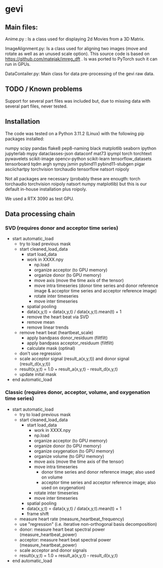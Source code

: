 # gevi

## Main files:

Anime.py : Is a class used for displaying 2d Movies from a 3D Matrix.

ImageAlignment.py: Is a class used for aligning two images (move and rotate as well as an unused scale option). This source code is based on https://github.com/matejak/imreg_dft . Is was ported to PyTorch such it can run in GPUs.

DataContailer.py: Main class for data pre-processing of the gevi raw data.  

## TODO / Known problems

Support for several part files was included but, due to missing data with several part files, never tested. 

## Installation 

The code was tested on a Python 3.11.2 (Linux) with the following pip packages installed:

numpy scipy pandas flake8 pep8-naming black matplotlib seaborn ipython jupyterlab mypy dataclasses-json dataconf mat73 ipympl torch torchtext pywavelets scikit-image opencv-python scikit-learn tensorflow_datasets tensorboard tqdm argh sympy jsmin pybind11 pybind11-stubgen pigar asciichartpy torchvision torchaudio tensorflow natsort roipoly 

Not all packages are necessary (probably these are enougth: torch torchaudio torchvision roipoly natsort numpy matplotlib) but this is our default in-house installation plus roipoly. 

We used a RTX 3090 as test GPU. 


## Data processing chain

### SVD (requires donor and acceptor time series)

- start automatic_load
  - try to load previous mask
  - start cleaned_load_data
    - start load_data
    - work in XXXX.npy
      - np.load
      - organize acceptor (to GPU memory)
      - organize donor (to GPU memory)
      - move axis (move the time axis of the tensor)
      - move intra timeseries (donor time series and donor reference image & acceptor time series and acceptor reference image)
      - rotate inter timeseries
      - move inter timeseries
    - spatial pooling
    - data(x,y,t) = data(x,y,t) / data(x,y,t).mean(t) + 1
    - remove the heart beat via SVD
    - remove mean
    - remove linear trends
  - remove heart beat (heartbeat_scale)
    - apply bandpass donor_residuum (filtfilt)
    - apply bandpass acceptor_residuum (filtfilt)
    - calculate mask (optinal)
  - don't use regression
  - scale acceptor signal (result_a(x,y,t)) and donor signal (result_d(x,y,t))
  - result(x,y,t) = 1.0 + result_a(x,y,t) - result_d(x,y,t)
  - update inital mask
- end automatic_load

### Classic (requires donor, acceptor, volume, and oxygenation time series)

- start automatic_load
    - try to load previous mask
    - start cleaned_load_data
        - start load_data
            - work in XXXX.npy
            - np.load
            - organize acceptor (to GPU memory)
            - organize donor (to GPU memory)
            - organize oxygenation (to GPU memory)
            - organize volume (to GPU memory)
            - move axis (move the time axis of the tensor)
            - move intra timeseries
              - donor time series and donor reference image; also used on volume
              - acceptor time series and acceptor reference image; also used on oxygenation)
            - rotate inter timeseries
            - move inter timeseries
        - spatial pooling
        - data(x,y,t) = data(x,y,t) / data(x,y,t).mean(t) + 1
        - frame shift
    - measure heart rate (measure_heartbeat_frequency)
    - use "regression" (i.e. iterative non-orthogonal basis decomposition)
    - donor: measure heart beat spectral power (measure_heartbeat_power)
    - acceptor: measure heart beat spectral power (measure_heartbeat_power)
    - scale acceptor and donor signals
    - result(x,y,t) = 1.0 + result_a(x,y,t) - result_d(x,y,t)
- end automatic_load
